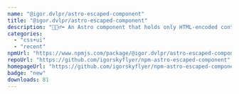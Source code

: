 ```yaml
---
name: "@igor.dvlpr/astro-escaped-component"
title: "@igor.dvlpr/astro-escaped-component"
description: "🏃🏻‍♂️‍➡️ An Astro component that holds only HTML-encoded content. 📜"
categories:
  - "css+ui"
  - "recent"
npmUrl: "https://www.npmjs.com/package/@igor.dvlpr/astro-escaped-component"
repoUrl: "https://github.com/igorskyflyer/npm-astro-escaped-component"
homepageUrl: "https://github.com/igorskyflyer/npm-astro-escaped-component"
badge: "new"
downloads: 81
---
```

